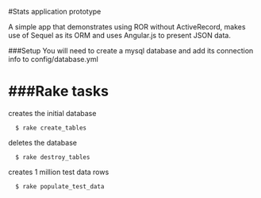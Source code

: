 #Stats application prototype

A simple app that demonstrates using ROR without ActiveRecord, makes use of Sequel as its ORM and uses Angular.js to present JSON data.

###Setup
You will need to create a mysql database and add its connection info to config/database.yml

###Rake tasks
===

creates the initial database
```
  $ rake create_tables
```

deletes the database
```
  $ rake destroy_tables
```

creates 1 million test data rows
```
  $ rake populate_test_data
```
